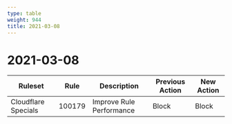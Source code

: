 ```yaml
---
type: table
weight: 944
title: 2021-03-08
---
```


# 2021-03-08

<TableWrap><table style="width: 100%">

<thead>
  <tr>
    <th>Ruleset</th>
    <th>Rule</th>
    <th>Description</th>
    <th>Previous Action</th>
    <th>New Action</th>
  </tr>
</thead>
<tbody>
  <tr>
    <td>Cloudflare Specials</td>
    <td>100179</td>
    <td>Improve Rule Performance</td>
    <td>Block</td>
    <td>Block</td>
  </tr>
</tbody>

</table></TableWrap>